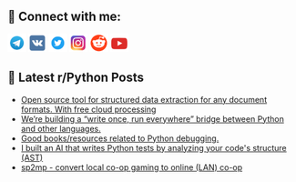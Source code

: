## 🔎 Connect with me:
[<img src="https://github.com/bullbesh/bullbesh/blob/main/images/Telegram.png" width="32" height="32" />](https://t.me/bullbesh)
[<img src="https://github.com/bullbesh/bullbesh/blob/main/images/VK.png" width="32" height="32" />](https://vk.com/bullbesh)
[<img src="https://github.com/bullbesh/bullbesh/blob/main/images/Twitter.png" width="32" height="32" />](https://twitter.com/bullbesh1)
[<img src="https://github.com/bullbesh/bullbesh/blob/main/images/Instagram.png" width="32" height="32" />](https://www.instagram.com/bullbesh)
[<img src="https://github.com/bullbesh/bullbesh/blob/main/images/Reddit.png" width="32" height="32" />](https://www.reddit.com/user/bullbesh)
[<img src="https://github.com/bullbesh/bullbesh/blob/main/images/YouTube.png" width="32" height="32" />](https://www.youtube.com/channel/UCtfjRs6uzgq5mfm8S06WTcg)

## 📕 Latest r/Python Posts
<!-- BLOG-POST-LIST:START -->
- [Open source tool for structured data extraction for any document formats. With free cloud processing](https://www.reddit.com/r/Python/comments/1mh914m/open_source_tool_for_structured_data_extraction/)
- [We’re building a “write once, run everywhere” bridge between Python and other languages.](https://www.reddit.com/r/Python/comments/1mh7puf/were_building_a_write_once_run_everywhere_bridge/)
- [Good books/resources related to Python debugging.](https://www.reddit.com/r/Python/comments/1mh316u/good_booksresources_related_to_python_debugging/)
- [I built an AI that writes Python tests by analyzing your code&#39;s structure &lpar;AST&rpar;](https://www.reddit.com/r/Python/comments/1mh0jy1/i_built_an_ai_that_writes_python_tests_by/)
- [sp2mp - convert local co-op gaming to online &lpar;LAN&rpar; co-op](https://www.reddit.com/r/Python/comments/1mgzwnn/sp2mp_convert_local_coop_gaming_to_online_lan_coop/)
<!-- BLOG-POST-LIST:END -->

